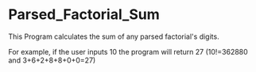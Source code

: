 # Parsed_Factorial_Sum

This Program calculates the sum of any parsed factorial's digits.

For example, if the user inputs 10 the program will return 27 (10!=362880 and 3+6+2+8+8+0+0=27) 